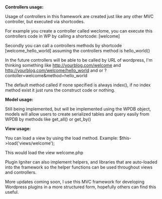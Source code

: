 <b>Controllers usage:</b>

Usage of controllers in this framework are created just like any other MVC controller, but executed via shortcodes.

For example you create a controller called weclome, you can execute this controllers code in WP by calling a shortcode: [welcome]

Secondly you can call a controllers methods by shortcode [welcome_hello_world] assuming the controllers method is hello_world()

In the future controllers will be able to be called by URL of wordpress, I'm thinking something like http://yourblog.com/welcome and http://yourblog.com/welcome/hello_world and or ?contoller=welcome&method=hello_world

The default method called if none specified is always index(), if no index method exist it just runs the construct code or nothing.

<b>Model usage:</b>

Still being implemented, but will be implemented using the WPDB object, models will allow users to create serialized tables and query easily from WPDB by methods like get_all() or get_by()

<b>View usage:</b>

You can load a view by using the load method. Example:
$this->load('views/welcome'); 

This would load the view welcome.php

Plugin Igniter can also implement helpers, and libraries that are auto-loaded into the framework so the helper functions can be used throughout views and controllers.

More updates coming soon, I use this MVC framework for developing Wordpress plugins in a more structured form, hopefully others can find this useful.
